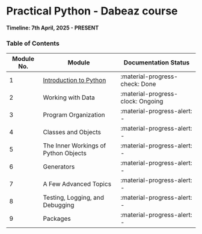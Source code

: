 # **Practical Python - Dabeaz course**

**Timeline: 7th April, 2025 - PRESENT**

### Table of Contents

| Module No. | Module | Documentation Status |
|-----|-----|-----|
| 1 | [Introduction to Python](01_Introduction/00_Overview.md) | :material-progress-check: Done |
| 2 | Working with Data | :material-progress-clock: Ongoing |
| 3 | Program Organization | :material-progress-alert: - |
| 4 | Classes and Objects | :material-progress-alert: - |
| 5 | The Inner Workings of Python Objects | :material-progress-alert: - |
| 6 | Generators | :material-progress-alert: - |
| 7 | A Few Advanced Topics | :material-progress-alert: - |
| 8 | Testing, Logging, and Debugging | :material-progress-alert: - |
| 9 | Packages | :material-progress-alert: - |